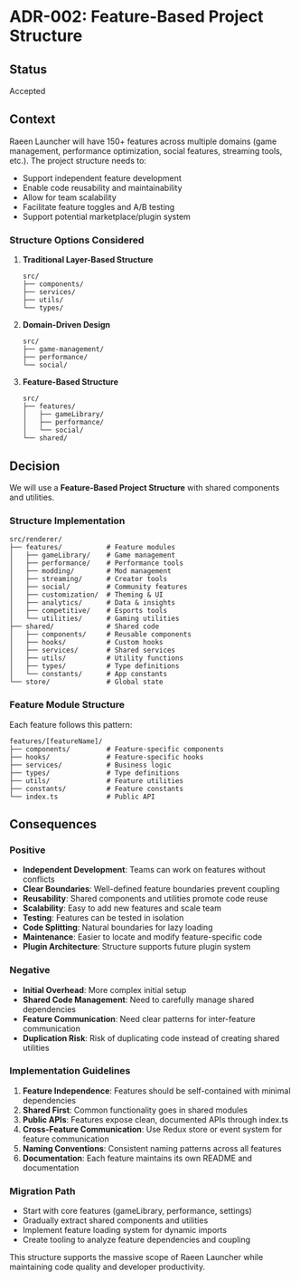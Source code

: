 # ADR-002: Feature-Based Project Structure

## Status
Accepted

## Context

Raeen Launcher will have 150+ features across multiple domains (game management, performance optimization, social features, streaming tools, etc.). The project structure needs to:

- Support independent feature development
- Enable code reusability and maintainability
- Allow for team scalability
- Facilitate feature toggles and A/B testing
- Support potential marketplace/plugin system

### Structure Options Considered

1. **Traditional Layer-Based Structure**
   ```
   src/
   ├── components/
   ├── services/
   ├── utils/
   └── types/
   ```

2. **Domain-Driven Design**
   ```
   src/
   ├── game-management/
   ├── performance/
   └── social/
   ```

3. **Feature-Based Structure**
   ```
   src/
   ├── features/
   │   ├── gameLibrary/
   │   ├── performance/
   │   └── social/
   └── shared/
   ```

## Decision

We will use a **Feature-Based Project Structure** with shared components and utilities.

### Structure Implementation

```
src/renderer/
├── features/           # Feature modules
│   ├── gameLibrary/    # Game management
│   ├── performance/    # Performance tools
│   ├── modding/        # Mod management
│   ├── streaming/      # Creator tools
│   ├── social/         # Community features
│   ├── customization/  # Theming & UI
│   ├── analytics/      # Data & insights
│   ├── competitive/    # Esports tools
│   └── utilities/      # Gaming utilities
├── shared/             # Shared code
│   ├── components/     # Reusable components
│   ├── hooks/          # Custom hooks
│   ├── services/       # Shared services
│   ├── utils/          # Utility functions
│   ├── types/          # Type definitions
│   └── constants/      # App constants
└── store/              # Global state
```

### Feature Module Structure

Each feature follows this pattern:
```
features/[featureName]/
├── components/         # Feature-specific components
├── hooks/              # Feature-specific hooks
├── services/           # Business logic
├── types/              # Type definitions
├── utils/              # Feature utilities
├── constants/          # Feature constants
└── index.ts            # Public API
```

## Consequences

### Positive

- **Independent Development**: Teams can work on features without conflicts
- **Clear Boundaries**: Well-defined feature boundaries prevent coupling
- **Reusability**: Shared components and utilities promote code reuse
- **Scalability**: Easy to add new features and scale team
- **Testing**: Features can be tested in isolation
- **Code Splitting**: Natural boundaries for lazy loading
- **Maintenance**: Easier to locate and modify feature-specific code
- **Plugin Architecture**: Structure supports future plugin system

### Negative

- **Initial Overhead**: More complex initial setup
- **Shared Code Management**: Need to carefully manage shared dependencies
- **Feature Communication**: Need clear patterns for inter-feature communication
- **Duplication Risk**: Risk of duplicating code instead of creating shared utilities

### Implementation Guidelines

1. **Feature Independence**: Features should be self-contained with minimal dependencies
2. **Shared First**: Common functionality goes in shared modules
3. **Public APIs**: Features expose clean, documented APIs through index.ts
4. **Cross-Feature Communication**: Use Redux store or event system for feature communication
5. **Naming Conventions**: Consistent naming patterns across all features
6. **Documentation**: Each feature maintains its own README and documentation

### Migration Path

- Start with core features (gameLibrary, performance, settings)
- Gradually extract shared components and utilities
- Implement feature loading system for dynamic imports
- Create tooling to analyze feature dependencies and coupling

This structure supports the massive scope of Raeen Launcher while maintaining code quality and developer productivity.